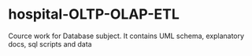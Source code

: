# hospital-OLTP-OLAP-ETL
Cource work for Database subject. It contains UML schema, explanatory docs, sql scripts and data
